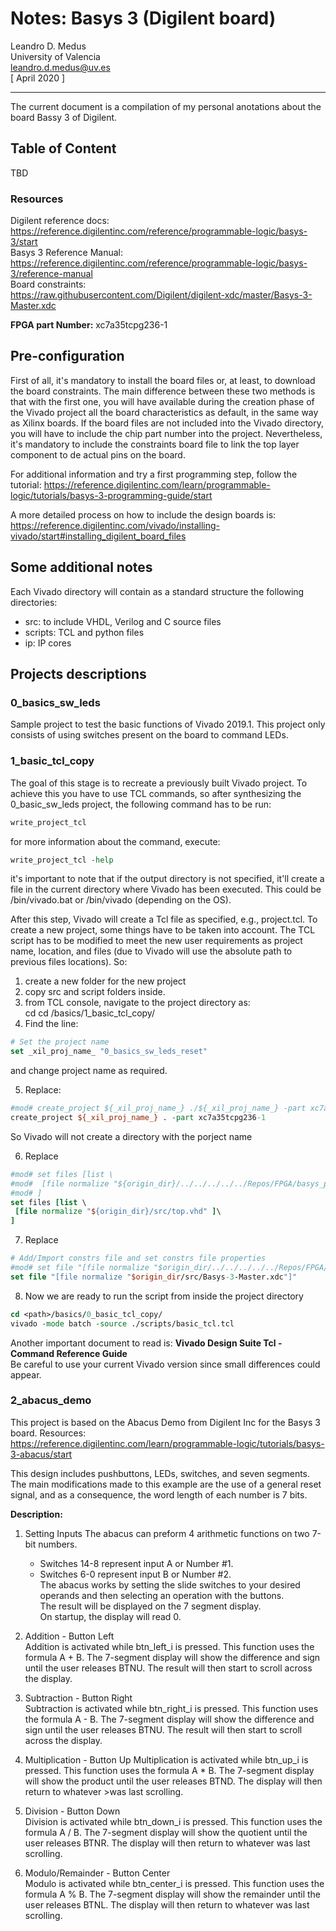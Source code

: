 # Notes: Basys 3 (Digilent board)

Leandro D. Medus  
University of Valencia  
leandro.d.medus@uv.es  
[ April 2020 ]

---

The current document is a compilation of my personal anotations about the board
Bassy 3 of Digilent.

## Table of Content
TBD

### Resources
Digilent reference docs:  
https://reference.digilentinc.com/reference/programmable-logic/basys-3/start  
Basys 3 Reference Manual:  
https://reference.digilentinc.com/reference/programmable-logic/basys-3/reference-manual  
Board constraints:  
https://raw.githubusercontent.com/Digilent/digilent-xdc/master/Basys-3-Master.xdc

**FPGA part Number:**  xc7a35tcpg236-1

## Pre-configuration
First of all, it's mandatory to install the board files or, at least, to download the board constraints. The main difference between these two methods is that with the first one, you will have available during the creation phase of the Vivado project all the board characteristics as default, in the same way as Xilinx boards. If the board files are not included into the Vivado directory, you will have to include the chip part number into the project. Nevertheless, it's mandatory to include the constraints board file to link the top layer component to de actual pins on the board.

For additional information and try a first programming step, follow the tutorial:
https://reference.digilentinc.com/learn/programmable-logic/tutorials/basys-3-programming-guide/start

A more detailed process on how to include the design boards is:  
https://reference.digilentinc.com/vivado/installing-vivado/start#installing_digilent_board_files

## Some additional notes
Each Vivado directory will contain as a standard structure the following directories:
  * src:  to include VHDL, Verilog and C source files
  * scripts: TCL and python files
  * ip: IP cores


## Projects descriptions

### 0_basics_sw_leds
Sample project to test the basic functions of Vivado 2019.1. This project only consists of using switches present on the board to command LEDs.

### 1_basic_tcl_copy

The goal of this stage is to recreate a previously built Vivado project. To achieve this you have to use TCL commands, so after synthesizing the 0_basic_sw_leds project, the following command has to be run:
```tcl
write_project_tcl
```
for more information about the command, execute:
```tcl
write_project_tcl -help
```
it's important to note that if the output directory is not specified, it'll create a file in the current directory where Vivado has been executed. This could be <Path to vivado>/bin/vivado.bat or <Path to vivado>/bin/vivado (depending on the OS).

After this step, Vivado will create a Tcl file as specified, e.g., project.tcl. To create a new project, some things have to be taken into account.
The TCL script has to be modified to meet the new user requirements as project name, location, and files (due to Vivado will use the absolute path to previous files locations).
So:
1. create a new folder for the new project
2. copy src and script folders inside.
3. from TCL console, navigate to the project directory as:  
cd cd <path to project>/basics/1_basic_tcl_copy/
4. Find the line:
```Tcl
# Set the project name  
set _xil_proj_name_ "0_basics_sw_leds_reset"
```
and change project name as required.

5. Replace:
```Tcl
#mod# create_project ${_xil_proj_name_} ./${_xil_proj_name_} -part xc7a35tcpg236-1
create_project ${_xil_proj_name_} . -part xc7a35tcpg236-1
```
So Vivado will not create a directory with the porject name

6. Replace
```Tcl
#mod# set files [list \
#mod#  [file normalize "${origin_dir}/../../../../../Repos/FPGA/basys_projects/basics/0_basics_sw_leds/src/top.vhd" ]\
#mod# ]
set files [list \
 [file normalize "${origin_dir}/src/top.vhd" ]\
]
```
7. Replace
```Tcl
# Add/Import constrs file and set constrs file properties
#mod# set file "[file normalize "$origin_dir/../../../../../Repos/FPGA/basys_projects/basics/0_basics_sw_leds/src/Basys-3-Master.xdc"]"
set file "[file normalize "$origin_dir/src/Basys-3-Master.xdc"]"
```

8. Now we are ready to run the script from inside the project directory
```tcl
cd <path>/basics/0_basic_tcl_copy/
vivado -mode batch -source ./scripts/basic_tcl.tcl
```

Another important document to read is:
**Vivado Design Suite Tcl - Command Reference Guide**  
Be careful to use your current Vivado version since small differences could appear.

[TODO]: <> (improve usage of: write_project_tcl and write_bd_tcl)

[TODO]: <> (avoid copy of files from src directory to <project>.srcs/sources_1)


### 2_abacus_demo

This project is based on the Abacus Demo from Digilent Inc for the Basys 3 board. Resources:   
https://reference.digilentinc.com/learn/programmable-logic/tutorials/basys-3-abacus/start

This design includes pushbuttons, LEDs, switches, and seven segments. The main modifications made to this example are the use of a general reset signal, and as a consequence, the word length of each number is 7 bits.

**Description:**
1. Setting Inputs
The abacus can preform 4 arithmetic functions on two 7-bit numbers.  
    * Switches 14-8 represent input A or Number #1.   
    * Switches 6-0 represent input B or Number #2.  
The abacus works by setting the slide switches to your desired operands and then selecting an operation with the buttons.  
The result will be displayed on the 7 segment display.  
On startup, the display will read 0.  

2. Addition - Button Left  
Addition is activated while btn_left_i is pressed. This function uses the formula A + B. The 7-segment display will show the difference and sign until the user releases BTNU. The result will then start to scroll across the display.

2. Subtraction - Button Right  
Subtraction is activated while btn_right_i is pressed. This function uses the formula A - B. The 7-segment display will show the difference and sign until the user releases BTNU. The result will then start to scroll across the display.

3. Multiplication - Button Up
Multiplication is activated while btn_up_i is pressed. This function uses the formula A * B. The 7-segment display will show the product until the user releases BTND. The display will then return to whatever >was last scrolling.

4. Division - Button Down  
Division is activated while btn_down_i is pressed. This function uses the formula A / B. The 7-segment display will show the quotient until the user releases BTNR. The display will then return to whatever was last scrolling.

5. Modulo/Remainder - Button Center  
Modulo is activated while btn_center_i is pressed. This function uses the formula A % B. The 7-segment display will show the remainder until the user releases BTNL. The display will then return to whatever was last scrolling.
